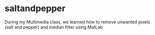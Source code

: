 # saltandpepper
During my Multimedia class, we learned how to remove unwanted pixels (salt and pepper) and median filter using MatLab
